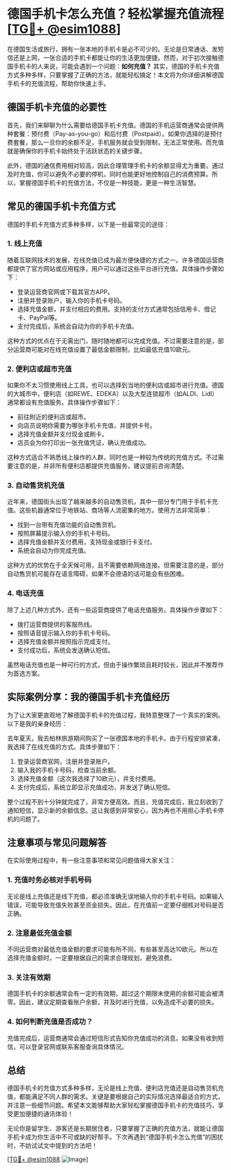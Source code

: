 # 德国手机卡怎么充值？轻松掌握充值流程[[TG💪+ @esim1088](https://t.me/s/esim1088)]

在德国生活或旅行，拥有一张本地的手机卡是必不可少的。无论是日常通话、发短信还是上网，一张合适的手机卡都能让你的生活更加便捷。然而，对于初次接触德国手机卡的人来说，可能会遇到一个问题：**如何充值？** 其实，德国的手机卡充值方式多种多样，只要掌握了正确的方法，就能轻松搞定！本文将为你详细讲解德国手机卡的充值流程，帮助你快速上手。

## 德国手机卡充值的必要性

首先，我们来聊聊为什么需要给德国手机卡充值。德国的手机运营商通常会提供两种套餐：预付费（Pay-as-you-go）和后付费（Postpaid）。如果你选择的是预付费套餐，那么一旦你的余额不足，手机服务就会受到限制，无法正常使用。而充值就是确保你的手机卡始终处于活跃状态的关键步骤。

此外，德国的通信费用相对较高，因此合理管理手机卡的余额显得尤为重要。通过及时充值，你可以避免不必要的停机，同时也能更好地控制自己的消费预算。所以，掌握德国手机卡的充值方法，不仅是一种技能，更是一种生活智慧。

## 常见的德国手机卡充值方式

德国的手机卡充值方式多种多样，以下是一些最常见的途径：

### 1. **线上充值**

随着互联网技术的发展，在线充值已成为最方便快捷的方式之一。许多德国运营商都提供了官方网站或应用程序，用户可以通过这些平台进行充值。具体操作步骤如下：

- 登录运营商官网或下载其官方APP。
- 注册并登录账户，输入你的手机卡号码。
- 选择充值金额，并支付相应的费用。支持的支付方式通常包括信用卡、借记卡、PayPal等。
- 支付完成后，系统会自动为你的手机卡充值。

这种方式的优点在于无需出门，随时随地都可以完成充值。不过需要注意的是，部分运营商可能对在线充值设置了最低金额限制，比如最低充值10欧元。

### 2. **便利店或超市充值**

如果你不太习惯使用线上工具，也可以选择到当地的便利店或超市进行充值。德国的大城市中，便利店（如REWE、EDEKA）以及大型连锁超市（如ALDI、Lidl）通常都设有充值服务。具体操作步骤如下：

- 前往附近的便利店或超市。
- 向店员说明你需要为哪张手机卡充值，并提供卡号。
- 选择充值金额并支付现金或刷卡。
- 店员会为你打印出一张充值凭证，确认充值成功。

这种方式适合不熟悉线上操作的人群，同时也是一种较为传统的充值方式。不过需要注意的是，并非所有便利店都提供充值服务，建议提前咨询清楚。

### 3. **自动售货机充值**

近年来，德国街头出现了越来越多的自动售货机，其中一部分专门用于手机卡充值。这些机器通常位于地铁站、商场等人流密集的地方。使用方法非常简单：

- 找到一台带有充值功能的自动售货机。
- 按照屏幕提示输入你的手机卡号码。
- 选择充值金额并支付费用，支持现金或银行卡支付。
- 系统会自动为你完成充值。

这种方式的优势在于全天候可用，且不需要依赖网络连接。但需要注意的是，部分自动售货机可能存在语言障碍，如果不会德语的话可能会有些困难。

### 4. **电话充值**

除了上述几种方式外，还有一些运营商提供了电话充值服务。具体操作步骤如下：

- 拨打运营商提供的客服热线。
- 按照语音提示输入你的手机卡号码。
- 选择充值金额并按照指示完成支付。
- 支付成功后，系统会发送确认短信。

虽然电话充值也是一种可行的方式，但由于操作繁琐且耗时较长，因此并不推荐作为首选方案。

## 实际案例分享：我的德国手机卡充值经历

为了让大家更直观地了解德国手机卡的充值过程，我特意整理了一个真实的案例。以下是我的亲身经历：

去年夏天，我去柏林旅游期间购买了一张德国本地的手机卡。由于行程安排紧凑，我选择了在线充值的方式。具体步骤如下：

1. 登录运营商官网，注册并登录账户。
2. 输入我的手机卡号码，检查当前余额。
3. 选择充值金额（这次我选择了10欧元），并支付费用。
4. 支付完成后，系统立即显示充值成功，并发送了确认短信。

整个过程不到十分钟就完成了，非常方便高效。而且，充值完成后，我立刻收到了通知短信，显示新的余额信息。这让我感到非常安心，因为再也不用担心手机卡停机的问题了。

## 注意事项与常见问题解答

在实际使用过程中，有一些注意事项和常见问题值得大家关注：

### 1. **充值时务必核对手机号码**

无论是线上充值还是线下充值，都必须准确无误地输入你的手机卡号码。如果输入错误，可能导致充值失败甚至资金损失。因此，在充值前一定要仔细核对号码是否正确。

### 2. **注意最低充值金额**

不同运营商对最低充值金额的要求可能有所不同，有些甚至高达10欧元。所以在选择充值金额时，一定要根据自己的需求合理规划，避免浪费。

### 3. **关注有效期**

德国手机卡的余额通常会有一定的有效期，超过这个期限未使用的余额可能会被清零。因此，建议定期查看账户余额，并及时进行充值，以免造成不必要的损失。

### 4. **如何判断充值是否成功？**

充值完成后，运营商通常会通过短信形式告知你充值成功的消息。如果没有收到短信，可以登录官网或联系客服查询具体情况。

## 总结

德国手机卡的充值方式多种多样，无论是线上充值、便利店充值还是自动售货机充值，都能满足不同人群的需求。关键是要根据自己的实际情况选择最适合的方式，并注意一些细节问题。希望本文能够帮助大家轻松掌握德国手机卡的充值技巧，享受更加便捷的通讯体验！

无论你是留学生、游客还是长期居住者，只要掌握了正确的充值方法，就能让德国手机卡成为你生活中不可或缺的好帮手。下次再遇到“德国手机卡怎么充值”的困扰时，不妨试试文中提到的方法吧！

[[TG💪+ @esim1088](https://t.me/s/esim1088) ![Image](https://i.postimg.cc/4NQfJmqS/Snipaste-2025-05-13-00-14-12.png)]